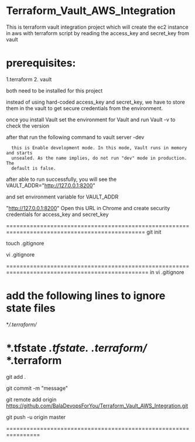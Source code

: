 # Terraform_Vault_AWS_Integration
This is terraform vault integration project which will create the ec2 instance in aws with terraform script by reading the access_key and secret_key from vault

prerequisites:
============
1.terraform
2. vault 

both need to be installed for this project 

instead of using hard-coded access_key and secret_key, we have to store them in the vault to get secure credentials from the environment.

once you install Vault set the environment for Vault and run Vault -v to check the version

after that run the following command to 
vault server -dev

      this is Enable development mode. In this mode, Vault runs in memory and starts
      unsealed. As the name implies, do not run "dev" mode in production. The
      default is false.

after able to run successfully, you will see the VAULT_ADDR="http://127.0.0.1:8200"

and set environment variable for VAULT_ADDR

"http://127.0.0.1:8200" Open this URL in Chrome and create security credentials
for access_key and secret_key


===============================================================================================
git init

touch .gitignore

vi .gitignore

================================================================================================
in vi .gitignore

add the following lines to ignore state files
====================================================
**/.terraform/*

*.tfstate
*.tfstate.*
*.terraform/*
*.terraform
===============================================
git add .

git commit -m "message"

git remote add origin https://github.com/BalaDevopsForYou/Terraform_Vault_AWS_Integration.git

git push -u origin master

================================================================
